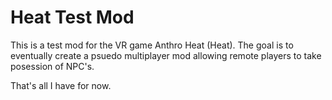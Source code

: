 # Heat Test Mod

This is a test mod for the VR game Anthro Heat (Heat). The goal is to eventually create a psuedo multiplayer mod allowing remote players to take posession of NPC's.

That's all I have for now.
